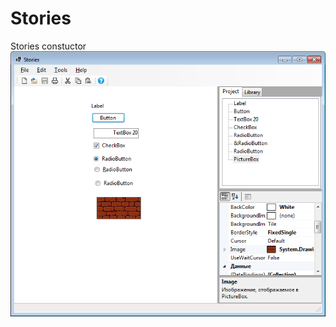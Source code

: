 # Stories
Stories constuctor
<img src="https://github.com/ashsvis/Stories/blob/master/Stories%20beginning.png">
